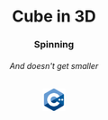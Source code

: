 
<h1 align="center">Cube in 3D</h1>


<h3 align="center">Spinning</h3>
<h6 align="center">And doesn't get smaller</h6>



<p align="center"> <a href="https://www.w3schools.com/cpp/" target="_blank" rel="noreferrer"> <img src="https://raw.githubusercontent.com/devicons/devicon/master/icons/cplusplus/cplusplus-original.svg" alt="cplusplus" width="40" height="40"/> </a> </p>
